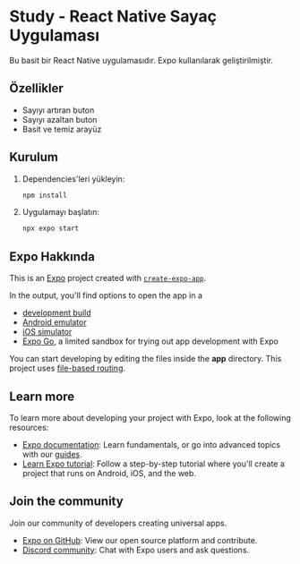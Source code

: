 # Study - React Native Sayaç Uygulaması

Bu basit bir React Native uygulamasıdır. Expo kullanılarak geliştirilmiştir.

## Özellikler
- Sayıyı artıran buton
- Sayıyı azaltan buton
- Basit ve temiz arayüz

## Kurulum

1. Dependencies'leri yükleyin:
   ```bash
   npm install
   ```

2. Uygulamayı başlatın:
   ```bash
   npx expo start
   ```

## Expo Hakkında

This is an [Expo](https://expo.dev) project created with [`create-expo-app`](https://www.npmjs.com/package/create-expo-app).

In the output, you'll find options to open the app in a

- [development build](https://docs.expo.dev/develop/development-builds/introduction/)
- [Android emulator](https://docs.expo.dev/workflow/android-studio-emulator/)
- [iOS simulator](https://docs.expo.dev/workflow/ios-simulator/)
- [Expo Go](https://expo.dev/go), a limited sandbox for trying out app development with Expo

You can start developing by editing the files inside the **app** directory. This project uses [file-based routing](https://docs.expo.dev/router/introduction).

## Learn more

To learn more about developing your project with Expo, look at the following resources:

- [Expo documentation](https://docs.expo.dev/): Learn fundamentals, or go into advanced topics with our [guides](https://docs.expo.dev/guides).
- [Learn Expo tutorial](https://docs.expo.dev/tutorial/introduction/): Follow a step-by-step tutorial where you'll create a project that runs on Android, iOS, and the web.

## Join the community

Join our community of developers creating universal apps.

- [Expo on GitHub](https://github.com/expo/expo): View our open source platform and contribute.
- [Discord community](https://chat.expo.dev): Chat with Expo users and ask questions.
